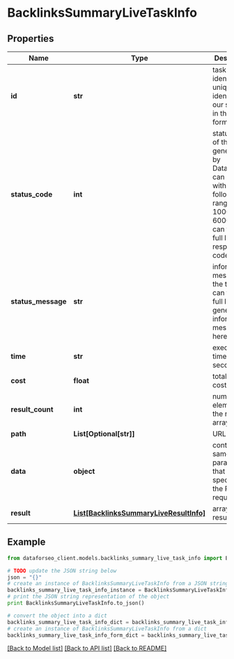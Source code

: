 # BacklinksSummaryLiveTaskInfo


## Properties

Name | Type | Description | Notes
------------ | ------------- | ------------- | -------------
**id** | **str** | task identifier unique task identifier in our system in the UUID format | [optional] 
**status_code** | **int** | status code of the task generated by DataForSEO, can be within the following range: 10000-60000 you can find the full list of the response codes here | [optional] 
**status_message** | **str** | informational message of the task you can find the full list of general informational messages here | [optional] 
**time** | **str** | execution time, seconds | [optional] 
**cost** | **float** | total tasks cost, USD | [optional] 
**result_count** | **int** | number of elements in the result array | [optional] 
**path** | **List[Optional[str]]** | URL path | [optional] 
**data** | **object** | contains the same parameters that you specified in the POST request | [optional] 
**result** | [**List[BacklinksSummaryLiveResultInfo]**](BacklinksSummaryLiveResultInfo.md) | array of results | [optional] 

## Example

```python
from dataforseo_client.models.backlinks_summary_live_task_info import BacklinksSummaryLiveTaskInfo

# TODO update the JSON string below
json = "{}"
# create an instance of BacklinksSummaryLiveTaskInfo from a JSON string
backlinks_summary_live_task_info_instance = BacklinksSummaryLiveTaskInfo.from_json(json)
# print the JSON string representation of the object
print BacklinksSummaryLiveTaskInfo.to_json()

# convert the object into a dict
backlinks_summary_live_task_info_dict = backlinks_summary_live_task_info_instance.to_dict()
# create an instance of BacklinksSummaryLiveTaskInfo from a dict
backlinks_summary_live_task_info_form_dict = backlinks_summary_live_task_info.from_dict(backlinks_summary_live_task_info_dict)
```
[[Back to Model list]](../README.md#documentation-for-models) [[Back to API list]](../README.md#documentation-for-api-endpoints) [[Back to README]](../README.md)


